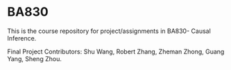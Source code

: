 # BA830
This is the course repository for project/assignments in BA830- Causal Inference.

Final Project Contributors: Shu Wang, Robert Zhang, Zheman Zhong, Guang Yang, Sheng Zhou.
